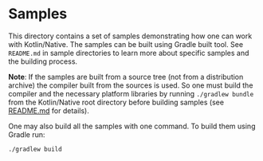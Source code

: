# Samples

This directory contains a set of samples demonstrating how one can work with Kotlin/Native. The samples can be
built using Gradle built tool. See `README.md` in sample directories to learn more about specific samples and
the building process.

**Note**: If the samples are built from a source tree (not from a distribution archive) the compiler built from
the sources is used. So one must build the compiler and the necessary platform libraries by running
`./gradlew bundle` from the Kotlin/Native root directory before building samples (see
[README.md](https://github.com/JetBrains/kotlin-native/blob/master/README.md) for details).

One may also build all the samples with one command. To build them using Gradle run:

    ./gradlew build
